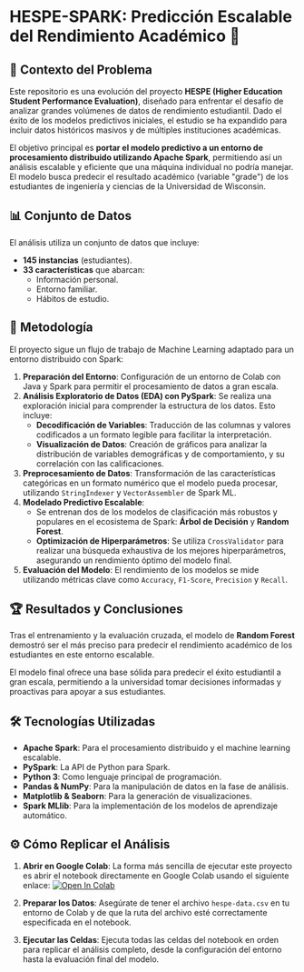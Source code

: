 # HESPE-SPARK: Predicción Escalable del Rendimiento Académico 🚀

## 📝 Contexto del Problema

Este repositorio es una evolución del proyecto **HESPE (Higher Education Student Performance Evaluation)**, diseñado para enfrentar el desafío de analizar grandes volúmenes de datos de rendimiento estudiantil. Dado el éxito de los modelos predictivos iniciales, el estudio se ha expandido para incluir datos históricos masivos y de múltiples instituciones académicas.

El objetivo principal es **portar el modelo predictivo a un entorno de procesamiento distribuido utilizando Apache Spark**, permitiendo así un análisis escalable y eficiente que una máquina individual no podría manejar. El modelo busca predecir el resultado académico (variable "grade") de los estudiantes de ingeniería y ciencias de la Universidad de Wisconsin.

## 📊 Conjunto de Datos

El análisis utiliza un conjunto de datos que incluye:
* **145 instancias** (estudiantes).
* **33 características** que abarcan:
    * Información personal.
    * Entorno familiar.
    * Hábitos de estudio.

## 🚀 Metodología

El proyecto sigue un flujo de trabajo de Machine Learning adaptado para un entorno distribuido con Spark:

1.  **Preparación del Entorno**: Configuración de un entorno de Colab con Java y Spark para permitir el procesamiento de datos a gran escala.
2.  **Análisis Exploratorio de Datos (EDA) con PySpark**: Se realiza una exploración inicial para comprender la estructura de los datos. Esto incluye:
    * **Decodificación de Variables**: Traducción de las columnas y valores codificados a un formato legible para facilitar la interpretación.
    * **Visualización de Datos**: Creación de gráficos para analizar la distribución de variables demográficas y de comportamiento, y su correlación con las calificaciones.
3.  **Preprocesamiento de Datos**: Transformación de las características categóricas en un formato numérico que el modelo pueda procesar, utilizando `StringIndexer` y `VectorAssembler` de Spark ML.
4.  **Modelado Predictivo Escalable**:
    * Se entrenan dos de los modelos de clasificación más robustos y populares en el ecosistema de Spark: **Árbol de Decisión** y **Random Forest**.
    * **Optimización de Hiperparámetros**: Se utiliza `CrossValidator` para realizar una búsqueda exhaustiva de los mejores hiperparámetros, asegurando un rendimiento óptimo del modelo final.
5.  **Evaluación del Modelo**: El rendimiento de los modelos se mide utilizando métricas clave como `Accuracy`, `F1-Score`, `Precision` y `Recall`.

## 🏆 Resultados y Conclusiones

Tras el entrenamiento y la evaluación cruzada, el modelo de **Random Forest** demostró ser el más preciso para predecir el rendimiento académico de los estudiantes en este entorno escalable.

El modelo final ofrece una base sólida para predecir el éxito estudiantil a gran escala, permitiendo a la universidad tomar decisiones informadas y proactivas para apoyar a sus estudiantes.

## 🛠️ Tecnologías Utilizadas

* **Apache Spark**: Para el procesamiento distribuido y el machine learning escalable.
* **PySpark**: La API de Python para Spark.
* **Python 3**: Como lenguaje principal de programación.
* **Pandas & NumPy**: Para la manipulación de datos en la fase de análisis.
* **Matplotlib & Seaborn**: Para la generación de visualizaciones.
* **Spark MLlib**: Para la implementación de los modelos de aprendizaje automático.

## ⚙️ Cómo Replicar el Análisis

1.  **Abrir en Google Colab**:
    La forma más sencilla de ejecutar este proyecto es abrir el notebook directamente en Google Colab usando el siguiente enlace:
    [![Open In Colab](https://colab.research.google.com/assets/colab-badge.svg)](URL_DEL_NOTEBOOK_EN_COLAB)

2.  **Preparar los Datos**:
    Asegúrate de tener el archivo `hespe-data.csv` en tu entorno de Colab y de que la ruta del archivo esté correctamente especificada en el notebook.

3.  **Ejecutar las Celdas**:
    Ejecuta todas las celdas del notebook en orden para replicar el análisis completo, desde la configuración del entorno hasta la evaluación final del modelo.
